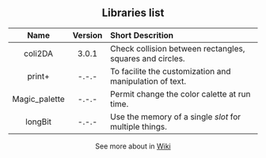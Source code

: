 <div align="center">
	<h2><b>Libraries list</b></h2>
</div>

| Name          | Version | Short Descrition |
| :-:           | :-:     | :-- |
| coli2DA       | 3.0.1   | Check collision between rectangles, squares and circles. |
| print+        | -.-.-   | To facilite the customization and manipulation of text.  |
| Magic_palette | -.-.-   | Permit change the color calette at run time.             |
| longBit       | -.-.-   | Use the memory of a single *slot* for multiple things.   |

<div align="center">
	<p>
		See more about in 
		<a href="https://github.com/duckafire/TinyLibrary/wiki">Wiki</a>
	</p>
</div>
